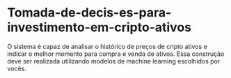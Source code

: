 # Tomada-de-decis-es-para-investimento-em-cripto-ativos
O sistema é capaz de analisar o histórico de preços de cripto ativos e indicar o melhor momento para compra e venda de ativos. Essa construção deve ser realizada utilizando modelos de machine learning escolhidos por vocês.
